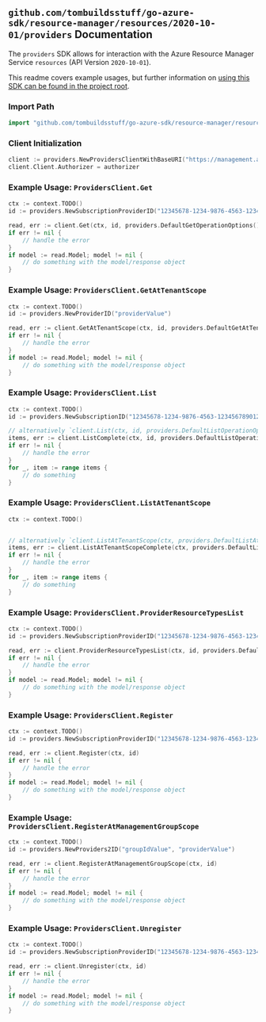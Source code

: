 
## `github.com/tombuildsstuff/go-azure-sdk/resource-manager/resources/2020-10-01/providers` Documentation

The `providers` SDK allows for interaction with the Azure Resource Manager Service `resources` (API Version `2020-10-01`).

This readme covers example usages, but further information on [using this SDK can be found in the project root](https://github.com/tombuildsstuff/go-azure-sdk/tree/main/docs).

### Import Path

```go
import "github.com/tombuildsstuff/go-azure-sdk/resource-manager/resources/2020-10-01/providers"
```


### Client Initialization

```go
client := providers.NewProvidersClientWithBaseURI("https://management.azure.com")
client.Client.Authorizer = authorizer
```


### Example Usage: `ProvidersClient.Get`

```go
ctx := context.TODO()
id := providers.NewSubscriptionProviderID("12345678-1234-9876-4563-123456789012", "providerValue")

read, err := client.Get(ctx, id, providers.DefaultGetOperationOptions())
if err != nil {
	// handle the error
}
if model := read.Model; model != nil {
	// do something with the model/response object
}
```


### Example Usage: `ProvidersClient.GetAtTenantScope`

```go
ctx := context.TODO()
id := providers.NewProviderID("providerValue")

read, err := client.GetAtTenantScope(ctx, id, providers.DefaultGetAtTenantScopeOperationOptions())
if err != nil {
	// handle the error
}
if model := read.Model; model != nil {
	// do something with the model/response object
}
```


### Example Usage: `ProvidersClient.List`

```go
ctx := context.TODO()
id := providers.NewSubscriptionID("12345678-1234-9876-4563-123456789012")

// alternatively `client.List(ctx, id, providers.DefaultListOperationOptions())` can be used to do batched pagination
items, err := client.ListComplete(ctx, id, providers.DefaultListOperationOptions())
if err != nil {
	// handle the error
}
for _, item := range items {
	// do something
}
```


### Example Usage: `ProvidersClient.ListAtTenantScope`

```go
ctx := context.TODO()


// alternatively `client.ListAtTenantScope(ctx, providers.DefaultListAtTenantScopeOperationOptions())` can be used to do batched pagination
items, err := client.ListAtTenantScopeComplete(ctx, providers.DefaultListAtTenantScopeOperationOptions())
if err != nil {
	// handle the error
}
for _, item := range items {
	// do something
}
```


### Example Usage: `ProvidersClient.ProviderResourceTypesList`

```go
ctx := context.TODO()
id := providers.NewSubscriptionProviderID("12345678-1234-9876-4563-123456789012", "providerValue")

read, err := client.ProviderResourceTypesList(ctx, id, providers.DefaultProviderResourceTypesListOperationOptions())
if err != nil {
	// handle the error
}
if model := read.Model; model != nil {
	// do something with the model/response object
}
```


### Example Usage: `ProvidersClient.Register`

```go
ctx := context.TODO()
id := providers.NewSubscriptionProviderID("12345678-1234-9876-4563-123456789012", "providerValue")

read, err := client.Register(ctx, id)
if err != nil {
	// handle the error
}
if model := read.Model; model != nil {
	// do something with the model/response object
}
```


### Example Usage: `ProvidersClient.RegisterAtManagementGroupScope`

```go
ctx := context.TODO()
id := providers.NewProviders2ID("groupIdValue", "providerValue")

read, err := client.RegisterAtManagementGroupScope(ctx, id)
if err != nil {
	// handle the error
}
if model := read.Model; model != nil {
	// do something with the model/response object
}
```


### Example Usage: `ProvidersClient.Unregister`

```go
ctx := context.TODO()
id := providers.NewSubscriptionProviderID("12345678-1234-9876-4563-123456789012", "providerValue")

read, err := client.Unregister(ctx, id)
if err != nil {
	// handle the error
}
if model := read.Model; model != nil {
	// do something with the model/response object
}
```
